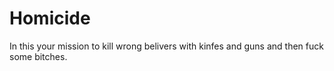 # Homicide

In this your mission to kill wrong belivers with kinfes and guns and then fuck some bitches.